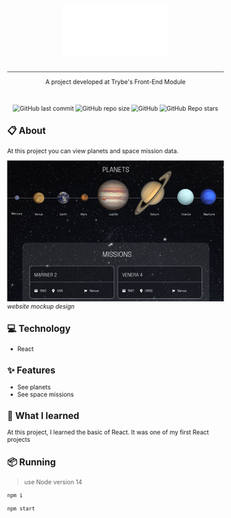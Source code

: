 <p align="center">
  <img src="./assets/logo.svg" height="120px"/>
  <br>
  <br>
  <hr />
</p>

<p align="center">
  A project developed at Trybe's Front-End Module
</p>

<br>

<p align="center">
<img alt="GitHub last commit" src="https://img.shields.io/github/last-commit/mrkdavi/solar-system">
<img alt="GitHub repo size" src="https://img.shields.io/github/repo-size/mrkdavi/solar-system">
<img alt="GitHub" src="https://img.shields.io/badge/category-space-green">    
<img alt="GitHub Repo stars" src="https://img.shields.io/github/stars/mrkdavi/solar-system?style=social">
</p>

## 📋 About
At this project you can view planets and space mission data. 

<img src="./assets/solar-system.png" alt="drawing" width="800"/>
<em>website mockup design</em>

## 💻 Technology
- React

## ✨ Features 
- See planets
- See space missions

## 🧠 What I learned
At this project, I learned the basic of React. It was one of my first React projects 

## 📦 Running
> use Node version 14

```bash
npm i
```
```bash 
npm start
```
